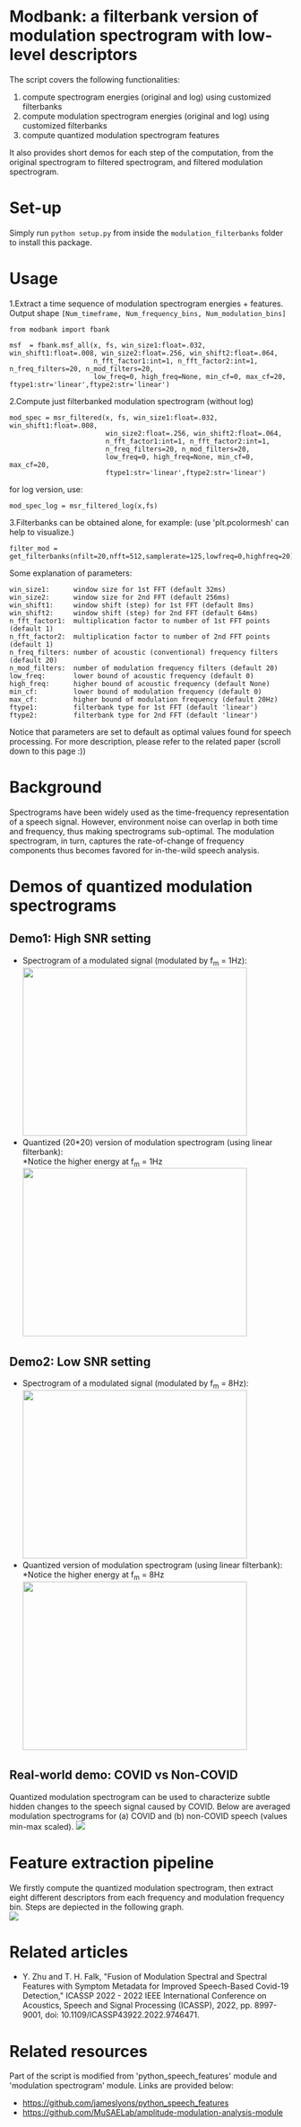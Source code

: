 # Modbank: a filterbank version of modulation spectrogram with low-level descriptors

The script covers the following functionalities:
1) compute spectrogram energies (original and log) using customized filterbanks
2) compute modulation spectrogram energies (original and log) using customized filterbanks
3) compute quantized modulation spectrogram features

It also provides short demos for each step of the computation, from the original spectrogram to filtered spectrogram, and filtered modulation spectrogram. <br />

# Set-up
Simply run
`python setup.py` from inside the `modulation_filterbanks` folder to install this package.



# Usage
1.Extract a time sequence of modulation spectrogram energies + features.  <br />
Output shape `[Num_timeframe, Num_frequency_bins, Num_modulation_bins]`
```
from modbank import fbank

msf  = fbank.msf_all(x, fs, win_size1:float=.032, win_shift1:float=.008, win_size2:float=.256, win_shift2:float=.064,
                     n_fft_factor1:int=1, n_fft_factor2:int=1, n_freq_filters=20, n_mod_filters=20,
                     low_freq=0, high_freq=None, min_cf=0, max_cf=20, ftype1:str='linear',ftype2:str='linear')
```
2.Compute just filterbanked modulation spectrogram (without log)
```
mod_spec = msr_filtered(x, fs, win_size1:float=.032, win_shift1:float=.008, 
                        win_size2:float=.256, win_shift2:float=.064,
                        n_fft_factor1:int=1, n_fft_factor2:int=1,
                        n_freq_filters=20, n_mod_filters=20,
                        low_freq=0, high_freq=None, min_cf=0, max_cf=20,
                        ftype1:str='linear',ftype2:str='linear')
```
for log version, use:
```
mod_spec_log = msr_filtered_log(x,fs)
```
3.Filterbanks can be obtained alone, for example: (use 'plt.pcolormesh' can help to visualize.)
```
filter_mod = get_filterbanks(nfilt=20,nfft=512,samplerate=125,lowfreq=0,highfreq=20)
```

Some explanation of parameters:
```
win_size1:      window size for 1st FFT (default 32ms)
win_size2:      window size for 2nd FFT (default 256ms)
win_shift1:     window shift (step) for 1st FFT (default 8ms)
win_shift2:     window shift (step) for 2nd FFT (default 64ms)
n_fft_factor1:  multiplication factor to number of 1st FFT points (default 1)
n_fft_factor2:  multiplication factor to number of 2nd FFT points (default 1)
n_freq_filters: number of acoustic (conventional) frequency filters (default 20)
n_mod_filters:  number of modulation frequency filters (default 20)
low_freq:       lower bound of acoustic frequency (default 0)
high_freq:      higher bound of acoustic frequency (default None)
min_cf:         lower bound of modulation frequency (default 0)
max_cf:         higher bound of modulation frequency (default 20Hz)
ftype1:         filterbank type for 1st FFT (default 'linear')
ftype2:         filterbank type for 2nd FFT (default 'linear')
```
Notice that parameters are set to default as optimal values found for speech processing. For more description, please refer to the related paper (scroll down to this page :))

# Background
Spectrograms have been widely used as the time-frequency representation of a speech signal. However, environment noise can overlap in both time and frequency, thus making spectrograms sub-optimal. The modulation spectrogram, in turn, captures the rate-of-change of frequency components thus becomes favored for in-the-wild speech analysis.

# Demos of quantized modulation spectrograms
## Demo1: High SNR setting<br />
- Spectrogram of a modulated signal (modulated by f<sub>m</sub> = 1Hz):<br />
<img src="./docs/demo1_spec.png" width="400" height="300"><br />
- Quantized (20\*20) version of modulation spectrogram (using linear filterbank):<br />
*Notice the higher energy at f<sub>m</sub> = 1Hz<br />
<img src="./docs/demo1_mod.png" width="400" height="300"><br />


## Demo2: Low SNR setting<br />
- Spectrogram of a modulated signal (modulated by f<sub>m</sub> = 8Hz):<br />
<img src="./docs/demo2_spec.png" width="400" height="300"><br />
- Quantized version of modulation spectrogram (using linear filterbank):<br />
*Notice the higher energy at f<sub>m</sub> = 8Hz<br />
<img src="./docs/demo2_mod.png" width="400" height="300"><br />

## Real-world demo: COVID vs Non-COVID<br />
Quantized modulation spectrogram can be used to characterize subtle hidden changes to the speech signal caused by COVID. Below are averaged modulation spectrograms for (a) COVID and (b) non-COVID speech (values min-max scaled).
<img src="./docs/covid.PNG"><br />

# Feature extraction pipeline
We firstly compute the quantized modulation spectrogram, then extract eight different descriptors from each frequency and modulation frequency bin. Steps are depiected in the following graph.<br />
<img src="./docs/msf.PNG" ><br />

# Related articles
- Y. Zhu and T. H. Falk, "Fusion of Modulation Spectral and Spectral Features with Symptom Metadata for Improved Speech-Based Covid-19 Detection," ICASSP 2022 - 2022 IEEE International Conference on Acoustics, Speech and Signal Processing (ICASSP), 2022, pp. 8997-9001, doi: 10.1109/ICASSP43922.2022.9746471.

# Related resources
Part of the script is modified from 'python_speech_features' module and 'modulation spectrogram' module. Links are provided below:
- https://github.com/jameslyons/python_speech_features
- https://github.com/MuSAELab/amplitude-modulation-analysis-module
